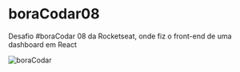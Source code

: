 # boraCodar08
Desafio #boraCodar 08 da Rocketseat, onde fiz o front-end de uma dashboard em React

![boraCodar](https://user-images.githubusercontent.com/103154632/220953915-a1c7a09e-5b7f-4149-86e1-fb9cf98b55a6.png)
